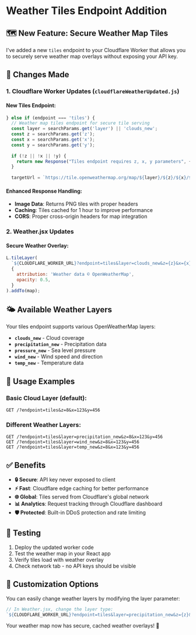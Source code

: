 # Weather Tiles Endpoint Addition

## 🗺️ New Feature: Secure Weather Map Tiles

I've added a new `tiles` endpoint to your Cloudflare Worker that allows you to securely serve weather map overlays without exposing your API key.

## 🔧 Changes Made

### 1. Cloudflare Worker Updates (`cloudflareWeatherUpdated.js`)

#### New Tiles Endpoint:
```javascript
} else if (endpoint === 'tiles') {
  // Weather map tiles endpoint for secure tile serving
  const layer = searchParams.get('layer') || 'clouds_new';
  const z = searchParams.get('z');
  const x = searchParams.get('x');
  const y = searchParams.get('y');
  
  if (!z || !x || !y) {
    return new Response("Tiles endpoint requires z, x, y parameters", { status: 400 });
  }
  
  targetUrl = `https://tile.openweathermap.org/map/${layer}/${z}/${x}/${y}.png?appid=${apiKey}`;
```

#### Enhanced Response Handling:
- **Image Data**: Returns PNG tiles with proper headers
- **Caching**: Tiles cached for 1 hour to improve performance
- **CORS**: Proper cross-origin headers for map integration

### 2. Weather.jsx Updates

#### Secure Weather Overlay:
```javascript
L.tileLayer(
  `${CLOUDFLARE_WORKER_URL}?endpoint=tiles&layer=clouds_new&z={z}&x={x}&y={y}`,
  {
    attribution: 'Weather data © OpenWeatherMap',
    opacity: 0.5,
  }
).addTo(map);
```

## 🌤️ Available Weather Layers

Your tiles endpoint supports various OpenWeatherMap layers:

- **`clouds_new`** - Cloud coverage
- **`precipitation_new`** - Precipitation data
- **`pressure_new`** - Sea level pressure
- **`wind_new`** - Wind speed and direction
- **`temp_new`** - Temperature data

## 🚀 Usage Examples

### Basic Cloud Layer (default):
```
GET /?endpoint=tiles&z=8&x=123&y=456
```

### Different Weather Layers:
```
GET /?endpoint=tiles&layer=precipitation_new&z=8&x=123&y=456
GET /?endpoint=tiles&layer=wind_new&z=8&x=123&y=456
GET /?endpoint=tiles&layer=temp_new&z=8&x=123&y=456
```

## ✅ Benefits

- **🔒 Secure**: API key never exposed to client
- **⚡ Fast**: Cloudflare edge caching for better performance
- **🌐 Global**: Tiles served from Cloudflare's global network
- **📊 Analytics**: Request tracking through Cloudflare dashboard
- **🛡️ Protected**: Built-in DDoS protection and rate limiting

## 🧪 Testing

1. Deploy the updated worker code
2. Test the weather map in your React app
3. Verify tiles load with weather overlay
4. Check network tab - no API keys should be visible

## 🎨 Customization Options

You can easily change weather layers by modifying the layer parameter:

```javascript
// In Weather.jsx, change the layer type:
`${CLOUDFLARE_WORKER_URL}?endpoint=tiles&layer=precipitation_new&z={z}&x={x}&y={y}`
```

Your weather map now has secure, cached weather overlays! 🎉
